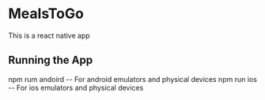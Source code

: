 # MealsToGo

This is a react native app

## Running the App

npm rum andoird -- For android emulators and physical devices
npm run ios -- For ios emulators and physical devices
